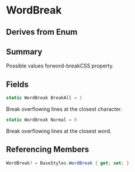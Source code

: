 # WordBreak

## Derives from Enum

## Summary

Possible values forword-breakCSS property.
## Fields

```c#
static WordBreak BreakAll = 1
```
Break overflowing lines at the closest character.
```c#
static WordBreak Normal = 0
```
Break overflowing lines at the closest word.
## Referencing Members

```c#
WordBreak? = BaseStyles.WordBreak { get; set; } 
```
